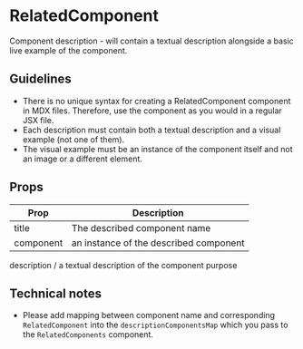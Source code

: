 # RelatedComponent
Component description - will contain a textual description alongside a basic live example of the component.

## Guidelines
- There is no unique syntax for creating a RelatedComponent component in MDX files. Therefore, use the component as you would in a regular JSX file.
- Each description must contain both a textual description and a visual example (not one of them).
- The visual example must be an instance of the component itself and not an image or a different element.

## Props

Prop | Description
--- | ---
title | The described component name
component | an instance of the described component
description / a textual description of the component purpose

## Technical notes
- Please add mapping between component name and corresponding `RelatedComponent` into the `descriptionComponentsMap` which you pass to the `RelatedComponents` component.
